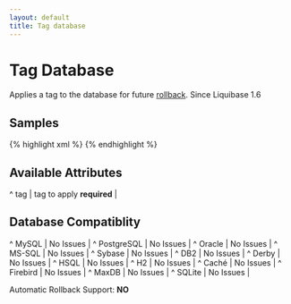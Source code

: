 ```yaml
---
layout: default
title: Tag database
---
```


# Tag Database #

Applies a tag to the database for future [rollback](rollback.html).  Since Liquibase 1.6

## Samples ##

{% highlight xml %}
<tagDatabase tag="version_1.3"/>
{% endhighlight %}

## Available Attributes ##

^ tag  | tag to apply **required**  |


## Database Compatiblity ##

^ MySQL  | No Issues  | 
^ PostgreSQL  | No Issues  | 
^ Oracle  | No Issues  | 
^ MS-SQL  | No Issues  | 
^ Sybase  | No Issues  | 
^ DB2  | No Issues  | 
^ Derby  | No Issues  | 
^ HSQL  | No Issues  | 
^ H2  | No Issues  | 
^ Caché  | No Issues  | 
^ Firebird  | No Issues  | 
^ MaxDB  | No Issues  | 
^ SQLite  | No Issues  | 

Automatic Rollback Support: **NO**